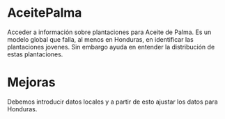 # AceitePalma
Acceder a información sobre plantaciones para Aceite de Palma. Es un modelo global que falla, al menos en Honduras, en identificar las plantaciones jovenes. Sin embargo ayuda en entender la distribución de estas plantaciones.

# Mejoras

Debemos introducir datos locales y a partir de esto ajustar los datos para Honduras.
